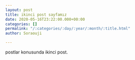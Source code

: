 ```yaml
---
layout: post
title: ikinci post sayfamız
date: 2020-05-16T23:22:00.000+00:00
categories: []
permalink: "/:categories/:day/:year/:month/:title.html"
author: Soraouji

---
```

postlar konusunda ikinci post.